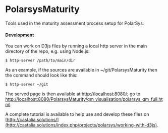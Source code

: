 PolarsysMaturity
================

Tools used in the maturity assessment process setup for PolarSys.

#### Development

You can work on D3js files by running a local http server in the main directory of the repo, e.g. using Node.js:
```
$ http-server /path/to/main/dir
```

As an example, if the sources are available in ~/git/PolarsysMaturity then the command should look like this:
```
$ http-server ~/git
```

The served page is then available at [http://localhost:8080/](http://localhost:8080/); go to [http://localhost:8080/PolarsysMaturity/qm_visualisation/polarsys_qm_full.html](http://localhost:8080/PolarsysMaturity/qm_visualisation/polarsys_qm_full.html).

A complete tutorial is available to help use and develop these files on [http://castalia.solutions/](http://castalia.solutions/index.php/projects/polarsys/working-with-d3js).
